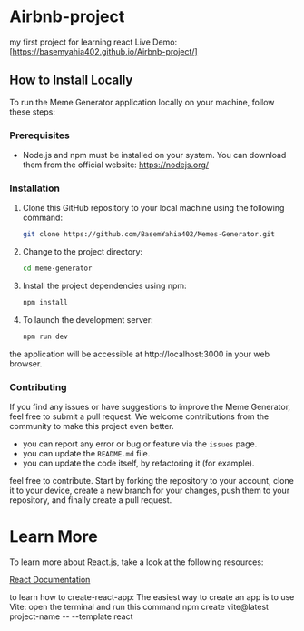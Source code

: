 # Airbnb-project
my first project for learning react
Live Demo: [https://basemyahia402.github.io/Airbnb-project/]

## How to Install Locally

To run the Meme Generator application locally on your machine, follow these steps:

### Prerequisites

- Node.js and npm must be installed on your system. You can download them from the official website: https://nodejs.org/

### Installation

1. Clone this GitHub repository to your local machine using the following command:

   ```bash
   git clone https://github.com/BasemYahia402/Memes-Generator.git

2. Change to the project directory: 
   ```bash
   cd meme-generator

3. Install the project dependencies using npm: 
   ```bash
   npm install

4. To launch the development server:
   ```bash
   npm run dev
the application will be accessible at http://localhost:3000 in your web browser.

### Contributing
If you find any issues or have suggestions to improve the Meme Generator, feel free to submit a pull request. We welcome contributions from the community to make this project even better.
- you can report any error or bug or feature via the `issues` page.
-  you can update the `README.md` file.
- you can update the code itself, by refactoring it (for example).

feel free to contribute.
Start by forking the repository to your account, clone it to your device, create a new branch for your changes, push them to your repository, and finally create a pull request.

# Learn More
To learn more about React.js, take a look at the following resources:

[React Documentation](https://react.dev/) 

to learn how to create-react-app:
The easiest way to create an app is to use Vite: 
open the terminal and run this command npm create vite@latest project-name -- --template react
